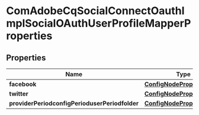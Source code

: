 
# ComAdobeCqSocialConnectOauthImplSocialOAuthUserProfileMapperProperties

## Properties
Name | Type | Description | Notes
------------ | ------------- | ------------- | -------------
**facebook** | [**ConfigNodePropertyArray**](ConfigNodePropertyArray.md) |  |  [optional]
**twitter** | [**ConfigNodePropertyArray**](ConfigNodePropertyArray.md) |  |  [optional]
**providerPeriodconfigPerioduserPeriodfolder** | [**ConfigNodePropertyString**](ConfigNodePropertyString.md) |  |  [optional]



